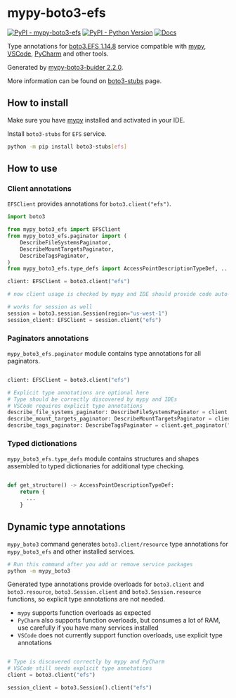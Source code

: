 # mypy-boto3-efs

[![PyPI - mypy-boto3-efs](https://img.shields.io/pypi/v/mypy-boto3-efs.svg?color=blue)](https://pypi.org/project/mypy-boto3-efs)
[![PyPI - Python Version](https://img.shields.io/pypi/pyversions/mypy-boto3-efs.svg?color=blue)](https://pypi.org/project/mypy-boto3-efs)
[![Docs](https://img.shields.io/readthedocs/mypy-boto3-builder.svg?color=blue)](https://mypy-boto3-builder.readthedocs.io/)

Type annotations for
[boto3.EFS 1.14.8](https://boto3.amazonaws.com/v1/documentation/api/1.14.8/reference/services/efs.html#EFS) service
compatible with [mypy](https://github.com/python/mypy), [VSCode](https://code.visualstudio.com/),
[PyCharm](https://www.jetbrains.com/pycharm/) and other tools.

Generated by [mypy-boto3-buider 2.2.0](https://github.com/vemel/mypy_boto3_builder).

More information can be found on [boto3-stubs](https://pypi.org/project/boto3-stubs/) page.

## How to install

Make sure you have [mypy](https://github.com/python/mypy) installed and activated in your IDE.

Install `boto3-stubs` for `EFS` service.

```bash
python -m pip install boto3-stubs[efs]
```

## How to use

### Client annotations

`EFSClient` provides annotations for `boto3.client("efs")`.

```python
import boto3

from mypy_boto3_efs import EFSClient
from mypy_boto3_efs.paginator import (
    DescribeFileSystemsPaginator,
    DescribeMountTargetsPaginator,
    DescribeTagsPaginator,
)
from mypy_boto3_efs.type_defs import AccessPointDescriptionTypeDef, ...

client: EFSClient = boto3.client("efs")

# now client usage is checked by mypy and IDE should provide code auto-complete

# works for session as well
session = boto3.session.Session(region="us-west-1")
session_client: EFSClient = session.client("efs")
```

### Paginators annotations

`mypy_boto3_efs.paginator` module contains type annotations for all paginators.

```python

client: EFSClient = boto3.client("efs")

# Explicit type annotations are optional here
# Type should be correctly discovered by mypy and IDEs
# VSCode requires explicit type annotations
describe_file_systems_paginator: DescribeFileSystemsPaginator = client.get_paginator("describe_file_systems")
describe_mount_targets_paginator: DescribeMountTargetsPaginator = client.get_paginator("describe_mount_targets")
describe_tags_paginator: DescribeTagsPaginator = client.get_paginator("describe_tags")
```







### Typed dictionations

`mypy_boto3_efs.type_defs` module contains structures and shapes assembled
to typed dictionaries for additional type checking.

```python

def get_structure() -> AccessPointDescriptionTypeDef:
    return {
      ...
    }
```


## Dynamic type annotations

`mypy_boto3` command generates `boto3.client/resource` type annotations for
`mypy_boto3_efs` and other installed services.

```bash
# Run this command after you add or remove service packages
python -m mypy_boto3
```

Generated type annotations provide overloads for `boto3.client` and `boto3.resource`,
`boto3.Session.client` and `boto3.Session.resource` functions,
so explicit type annotations are not needed.

- `mypy` supports function overloads as expected
- `PyCharm` also supports function overloads, but consumes a lot of RAM, use carefully if you have many services installed
- `VSCode` does not currently support function overloads, use explicit type annotations

```python

# Type is discovered correctly by mypy and PyCharm
# VSCode still needs explicit type annotations
client = boto3.client("efs")

session_client = boto3.Session().client("efs")
```
